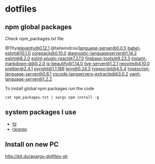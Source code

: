 # dotfiles

## npm global packages

Check npm_packages.txt file

@11ty/eleventy@0.12.1
@tailwindcss/language-server@0.0.5
babel-eslint@10.1.0
corepack@0.10.0
diagnostic-languageserver@1.14.2
eslint@8.2.0
eslint-plugin-react@7.27.0
firebase-tools@9.23.3
instant-markdown-d@0.2.0
js-beautify@1.14.0
live-server@1.2.1
neovim@4.10.0
prettier@2.4.1
pyright@1.1.186
tern@0.24.3
typescript@4.5.4
typescript-language-server@0.8.1
vscode-langservers-extracted@3.0.2
yaml-language-server@1.2.2

To install global npm packages run the code

`cat npm_packages.txt | xargs npm install -g`

## system packages I use


- [fd](https://github.com/sharkdp/fd#installation) 
- [ripgrep](https://github.com/BurntSushi/ripgrep#installation)

## Install on new PC

  http://bit.do/anargu-dotfiles-sh



